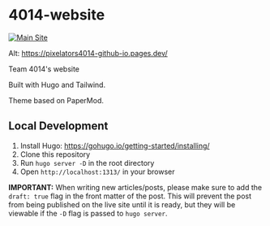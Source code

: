 # 4014-website

[![Main Site](https://github.com/Pixelators4014/Pixelators4014.github.io/actions/workflows/hugo.yml/badge.svg)](https://www.pixelators.org)

Alt: https://pixelators4014-github-io.pages.dev/


Team 4014's website

Built with Hugo and Tailwind.

Theme based on PaperMod.

## Local Development

1. Install Hugo: https://gohugo.io/getting-started/installing/
2. Clone this repository
3. Run `hugo server -D` in the root directory
4. Open `http://localhost:1313/` in your browser


**IMPORTANT:** When writing new articles/posts, please make sure to add the `draft: true` flag in the front matter of the post.
This will prevent the post from being published on the live site until it is ready, but they will be viewable if the `-D` flag is passed to `hugo server`.



